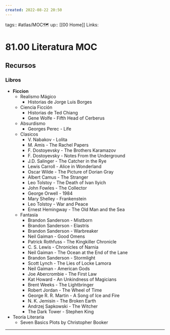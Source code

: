 ```yaml
---
created: 2022-08-22 20:50
---
```

tags:: #atlas/MOC🗺 
up:: [[00 Home]]
Links: 
# 81.00 Literatura MOC

## Recursos
### Libros
- **Ficcion**
	- Realismo Mágico
		- Historias de Jorge Luis Borges
	- Ciencia Ficción
		- Historias de Ted Chiang
		- Gene Wolfe - Fifth Head of Cerberus
	- Absurdismo
		- Georges Perec - Life 
	- Clasicos
		- V. Nabakov - Lolita
		- M. Amis - The Rachel Papers
		- F. Dostoyevsky - The Brothers Karamazov
		- F. Dostoyevsky - Notes From the Underground
		- J.D. Salinger - The Catcher in the Rye
		- Lewis Carroll - Alice in Wonderland
		- Oscar Wilde - The Picture of Dorian Gray
		- Albert Camus - The Stranger
		- Leo Tolstoy - The Death of Ivan Ilyich
		- John Fowles - The Collector
		- George Orwell - 1984
		- Mary Shelley - Frankenstein
		- Leo Tolstoy - War and Peace
		- Ernest Hemingway - The Old Man and the Sea
	- Fantasía
		- Brandon Sanderson - Mistborn
		- Brandon Sanderson - Elastris
		- Brandon Sanderson - Warbreaker
		- Neil Gaiman - Good Omens
		- Patrick Rothfuss - The Kingkiller Chronicle
		- C. S. Lewis - Chronicles of Narnia
		- Neil Gaiman - The Ocean at the End of the Lane
		- Brandon Sanderson - Stormlight
		- Scott Lynch - The Lies of Locke Lamora
		- Neil Gaiman - American Gods
		- Joe Abercrombie - The First Law
		- Kat Howard - An Unkindness of Magicians
		- Brent Weeks - The Lightbringer
		- Robert Jordan - The Wheel of Time
		- George R. R. Martin - A Song of Ice and Fire
		- N. K. Jemisin - The Broken Earth
		- Andrzej Sapkowski - The Witcher
		- The Dark Tower - Stephen King
- Teoría Literaria
	- Seven Basics Plots by Christopher Booker
___
